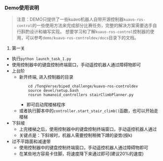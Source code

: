 ### Demo使用说明
> 注意：DEMO只提供了一些kuavo机器人自带开源控制器`kuavo-ros-control`的一些使用方法来完成部分比赛任务，完整的解决方案需要选手自行斟酌设计和编写实现。
> 想要学习和了解`kuavo-ros-control`控制器的使用，可以参考`demo/kuavo-ros-controldev/docs`目录下的文档。

1. 第一关
- 执行`python launch_task_1.py`
- 使用控制器中的键盘控制终端窗口，手动遥控机器人通过障碍物即可
- 上台阶
  - 新开终端, 进入控制器的目录
    ```shell
        cd /TongVerse/biped_challenge/kuavo-ros-controldev
        source devel/setup.bash
        rosrun humanoid_controllers stairClimbPlanner.py
    ```
    - 即可启动爬楼梯程序
  - 或者执行脚本中的`controller.start_stair_climb()`函数，也可以开始走楼梯
- 下斜坡
  - 上完楼梯之后，使用控制器中的键盘控制终端窗口，手动遥控机器人通过
  - 关键点是：下斜坡时，机器人需要控制稍微下蹲的姿势(按k)
- 过不平路面和减速带
  - 使用控制器中的键盘控制终端窗口，手动遥控机器人通过障碍物即可
  - 在某些地方容易卡住脚，将速度降下来通过即可(建议20%的速度)




